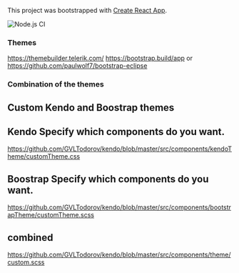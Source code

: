 This project was bootstrapped with [Create React App](https://github.com/facebook/create-react-app).

![Node.js CI](https://github.com/GVLTodorov/kendo/workflows/Node.js%20CI/badge.svg)

### Themes

https://themebuilder.telerik.com/
https://bootstrap.build/app or https://github.com/paulwolf7/bootstrap-eclipse

### Combination of the themes

## Custom Kendo and Boostrap themes

## Kendo Specify which components do you want.
https://github.com/GVLTodorov/kendo/blob/master/src/components/kendoTheme/customTheme.css

## Boostrap Specify which components do you want.
https://github.com/GVLTodorov/kendo/blob/master/src/components/bootstrapTheme/customTheme.scss

## combined
https://github.com/GVLTodorov/kendo/blob/master/src/components/theme/custom.scss


